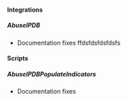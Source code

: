 
#### Integrations
##### AbuseIPDB
- Documentation fixes
ffdsfdsfdsfdsfs
#### Scripts
##### AbuseIPDBPopulateIndicators
- Documentation fixes
